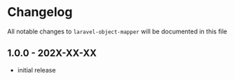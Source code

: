 # Changelog

All notable changes to `laravel-object-mapper` will be documented in this file

## 1.0.0 - 202X-XX-XX

- initial release
